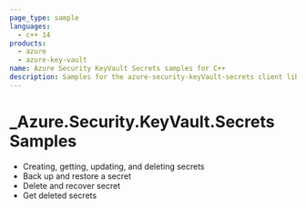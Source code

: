 ```yaml
---
page_type: sample
languages:
  - c++ 14
products:
  - azure
  - azure-key-vault
name: Azure Security KeyVault Secrets samples for C++
description: Samples for the azure-security-keyVault-secrets client library.
---
```


# _Azure.Security.KeyVault.Secrets Samples

- Creating, getting, updating, and deleting secrets
- Back up and restore a secret
- Delete and recover secret
- Get deleted secrets
